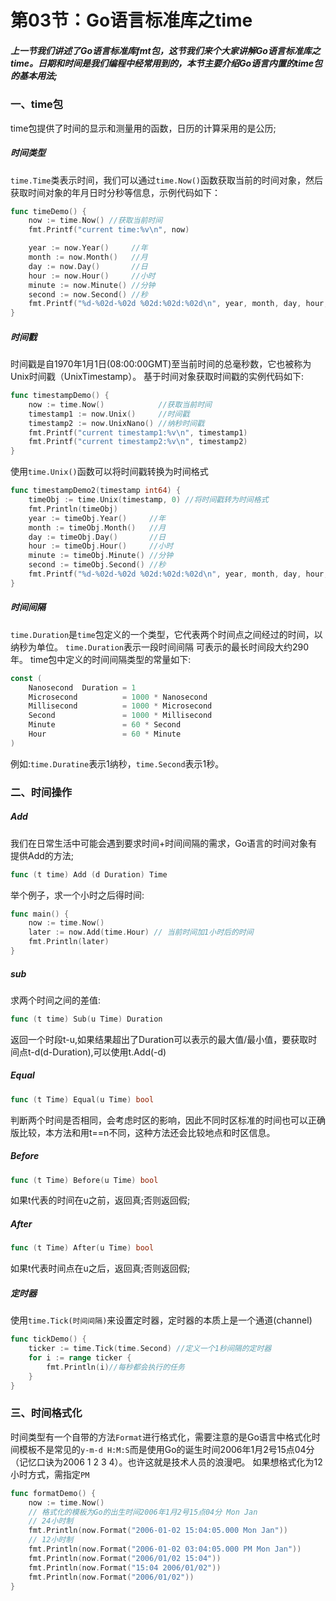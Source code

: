 # 第03节：Go语言标准库之time

##### 上一节我们讲述了Go语言标准库fmt包，这节我们来个大家讲解Go语言标准库之time。日期和时间是我们编程中经常用到的，本节主要介绍Go语言内置的time包的基本用法;

### 一、time包

time包提供了时间的显示和测量用的函数，日历的计算采用的是公历;

##### 时间类型

`time.Time`类表示时间，我们可以通过`time.Now()`函数获取当前的时间对象，然后获取时间对象的年月日时分秒等信息，示例代码如下：

```go
func timeDemo() {
	now := time.Now() //获取当前时间
	fmt.Printf("current time:%v\n", now)

	year := now.Year()     //年
	month := now.Month()   //月
	day := now.Day()       //日
	hour := now.Hour()     //小时
	minute := now.Minute() //分钟
	second := now.Second() //秒
	fmt.Printf("%d-%02d-%02d %02d:%02d:%02d\n", year, month, day, hour, minute, second)
}
```

##### 时间戳

时间戳是自1970年1月1日(08:00:00GMT)至当前时间的总毫秒数，它也被称为Unix时间戳（UnixTimestamp）。
基于时间对象获取时间戳的实例代码如下:

```go
func timestampDemo() {
	now := time.Now()            //获取当前时间
	timestamp1 := now.Unix()     //时间戳
	timestamp2 := now.UnixNano() //纳秒时间戳
	fmt.Printf("current timestamp1:%v\n", timestamp1)
	fmt.Printf("current timestamp2:%v\n", timestamp2)
}
```

使用`time.Unix()`函数可以将时间戳转换为时间格式

```go
func timestampDemo2(timestamp int64) {
	timeObj := time.Unix(timestamp, 0) //将时间戳转为时间格式
	fmt.Println(timeObj)
	year := timeObj.Year()     //年
	month := timeObj.Month()   //月
	day := timeObj.Day()       //日
	hour := timeObj.Hour()     //小时
	minute := timeObj.Minute() //分钟
	second := timeObj.Second() //秒
	fmt.Printf("%d-%02d-%02d %02d:%02d:%02d\n", year, month, day, hour, minute, second)
}
```

##### 时间间隔

`time.Duration`是`time`包定义的一个类型，它代表两个时间点之间经过的时间，以纳秒为单位。
`time.Duration`表示一段时间间隔 可表示的最长时间段大约290年。
time包中定义的时间间隔类型的常量如下:

```go
const (
    Nanosecond  Duration = 1
    Microsecond          = 1000 * Nanosecond
    Millisecond          = 1000 * Microsecond
    Second               = 1000 * Millisecond
    Minute               = 60 * Second
    Hour                 = 60 * Minute
)
```

例如:`time.Duratine`表示1纳秒，`time.Second`表示1秒。

### 二、时间操作

##### Add

我们在日常生活中可能会遇到要求时间+时间间隔的需求，Go语言的时间对象有提供Add的方法;

```go
func (t time) Add (d Duration) Time
```

举个例子，求一个小时之后得时间:

```go
func main() {
	now := time.Now()
	later := now.Add(time.Hour) // 当前时间加1小时后的时间
	fmt.Println(later)
}
```

##### sub

求两个时间之间的差值:

```go
func (t time) Sub(u Time) Duration
```

返回一个时段t-u,如果结果超出了Duration可以表示的最大值/最小值，要获取时间点t-d(d-Duration),可以使用t.Add(-d)

##### Equal

```go
func (t Time) Equal(u Time) bool
```

判断两个时间是否相同，会考虑时区的影响，因此不同时区标准的时间也可以正确版比较，本方法和用t==n不同，这种方法还会比较地点和时区信息。

##### Before

```go
func (t Time) Before(u Time) bool
```
如果t代表的时间在u之前，返回真;否则返回假;

##### After

```go
func (t Time) After(u Time) bool
```

如果t代表时间点在u之后，返回真;否则返回假;

##### 定时器

使用`time.Tick(时间间隔)`来设置定时器，定时器的本质上是一个通道(channel)

```go
func tickDemo() {
	ticker := time.Tick(time.Second) //定义一个1秒间隔的定时器
	for i := range ticker {
		fmt.Println(i)//每秒都会执行的任务
	}
}
```

### 三、时间格式化

时间类型有一个自带的方法`Format`进行格式化，需要注意的是Go语言中格式化时间模板不是常见的`y-m-d H:M:S`而是使用Go的诞生时间2006年1月2号15点04分（记忆口诀为2006 1 2 3 4）。也许这就是技术人员的浪漫吧。
如果想格式化为12小时方式，需指定`PM`

```go
func formatDemo() {
	now := time.Now()
	// 格式化的模板为Go的出生时间2006年1月2号15点04分 Mon Jan
	// 24小时制
	fmt.Println(now.Format("2006-01-02 15:04:05.000 Mon Jan"))
	// 12小时制
	fmt.Println(now.Format("2006-01-02 03:04:05.000 PM Mon Jan"))
	fmt.Println(now.Format("2006/01/02 15:04"))
	fmt.Println(now.Format("15:04 2006/01/02"))
	fmt.Println(now.Format("2006/01/02"))
}
```

